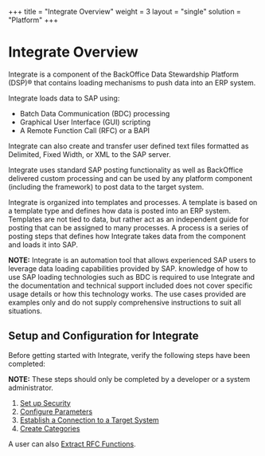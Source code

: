 +++
title = "Integrate Overview"
weight = 3
layout = "single"
solution = "Platform"
+++

# Integrate Overview

Integrate is a component of the BackOffice Data Stewardship Platform
(DSP)® that contains loading mechanisms to push data into an ERP system.

Integrate loads data to SAP using:

  - Batch Data Communication (BDC) processing
  - Graphical User Interface (GUI) scripting
  - A Remote Function Call (RFC) or a BAPI

Integrate can also create and transfer user defined text files formatted
as Delimited, Fixed Width, or XML to the SAP server.

Integrate uses standard SAP posting functionality as well as BackOffice
delivered custom processing and can be used by any platform component
(including the framework) to post data to the target system.

Integrate is organized into templates and processes. A template is based
on a template type and defines how data is posted into an ERP system.
Templates are not tied to data, but rather act as an independent guide
for posting that can be assigned to many processes. A process is a
series of posting steps that defines how Integrate takes data from the
component and loads it into SAP.

**NOTE:** Integrate is an automation tool that allows experienced SAP
users to leverage data loading capabilities provided by SAP. knowledge
of how to use SAP loading technologies such as BDC is required to use
Integrate and the documentation and technical support included does not
cover specific usage details or how this technology works. The use cases
provided are examples only and do not supply comprehensive instructions
to suit all situations.

## Setup and Configuration for Integrate

Before getting started with Integrate, verify the following steps have
been completed:

**NOTE:** These steps should only be completed by a developer or a
system administrator.

1.  [Set up Security](Config/Set_up_Security_for_Integrate.htm)
2.  [Configure Parameters](Config/Configure_ParametersIntegrate.htm)
3.  [Establish a Connection to a Target
    System](../Common/Use_Cases/Establish_a_Connection_to_a_target_system_Overview.htm)
4.  [Create Categories](Config/Create_Categories.htm)

A user can also [Extract RFC
Functions](Config/Extract_RFC_Functions.htm).
